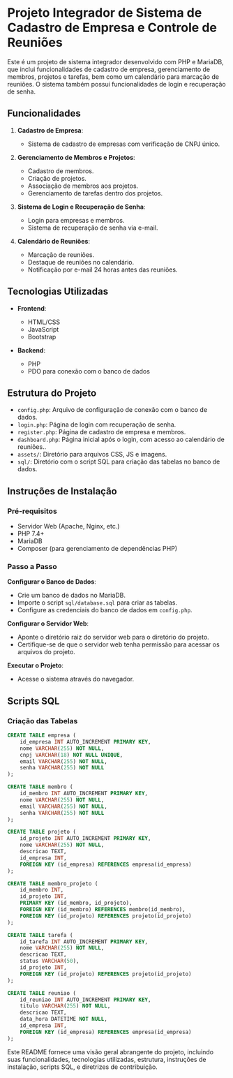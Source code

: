 # Projeto Integrador de Sistema de Cadastro de Empresa e Controle de Reuniões

Este é um projeto de sistema integrador desenvolvido com PHP e MariaDB, que inclui funcionalidades de cadastro de empresa, gerenciamento de membros, projetos e tarefas, bem como um calendário para marcação de reuniões. O sistema também possui funcionalidades de login e recuperação de senha.

## Funcionalidades

1. **Cadastro de Empresa**:
   - Sistema de cadastro de empresas com verificação de CNPJ único.

2. **Gerenciamento de Membros e Projetos**:
   - Cadastro de membros.
   - Criação de projetos.
   - Associação de membros aos projetos.
   - Gerenciamento de tarefas dentro dos projetos.

3. **Sistema de Login e Recuperação de Senha**:
   - Login para empresas e membros.
   - Sistema de recuperação de senha via e-mail.

4. **Calendário de Reuniões**:
   - Marcação de reuniões.
   - Destaque de reuniões no calendário.
   - Notificação por e-mail 24 horas antes das reuniões.

## Tecnologias Utilizadas

- **Frontend**:
  - HTML/CSS
  - JavaScript
  - Bootstrap

- **Backend**:
  - PHP
  - PDO para conexão com o banco de dados

## Estrutura do Projeto

- `config.php`: Arquivo de configuração de conexão com o banco de dados.
- `login.php`: Página de login com recuperação de senha.
- `register.php`: Página de cadastro de empresa e membros.
- `dashboard.php`: Página inicial após o login, com acesso ao calendário de reuniões..
- `assets/`: Diretório para arquivos CSS, JS e imagens.
- `sql/`: Diretório com o script SQL para criação das tabelas no banco de dados.

## Instruções de Instalação

### Pré-requisitos

- Servidor Web (Apache, Nginx, etc.)
- PHP 7.4+
- MariaDB
- Composer (para gerenciamento de dependências PHP)

### Passo a Passo

 **Configurar o Banco de Dados**:
   - Crie um banco de dados no MariaDB.
   - Importe o script `sql/database.sql` para criar as tabelas.
   - Configure as credenciais do banco de dados em `config.php`.

 **Configurar o Servidor Web**:
   - Aponte o diretório raiz do servidor web para o diretório do projeto.
   - Certifique-se de que o servidor web tenha permissão para acessar os arquivos do projeto.

 **Executar o Projeto**:
   - Acesse o sistema através do navegador.

## Scripts SQL

### Criação das Tabelas

```sql
CREATE TABLE empresa (
    id_empresa INT AUTO_INCREMENT PRIMARY KEY,
    nome VARCHAR(255) NOT NULL,
    cnpj VARCHAR(18) NOT NULL UNIQUE,
    email VARCHAR(255) NOT NULL,
    senha VARCHAR(255) NOT NULL
);

CREATE TABLE membro (
    id_membro INT AUTO_INCREMENT PRIMARY KEY,
    nome VARCHAR(255) NOT NULL,
    email VARCHAR(255) NOT NULL,
    senha VARCHAR(255) NOT NULL
);

CREATE TABLE projeto (
    id_projeto INT AUTO_INCREMENT PRIMARY KEY,
    nome VARCHAR(255) NOT NULL,
    descricao TEXT,
    id_empresa INT,
    FOREIGN KEY (id_empresa) REFERENCES empresa(id_empresa)
);

CREATE TABLE membro_projeto (
    id_membro INT,
    id_projeto INT,
    PRIMARY KEY (id_membro, id_projeto),
    FOREIGN KEY (id_membro) REFERENCES membro(id_membro),
    FOREIGN KEY (id_projeto) REFERENCES projeto(id_projeto)
);

CREATE TABLE tarefa (
    id_tarefa INT AUTO_INCREMENT PRIMARY KEY,
    nome VARCHAR(255) NOT NULL,
    descricao TEXT,
    status VARCHAR(50),
    id_projeto INT,
    FOREIGN KEY (id_projeto) REFERENCES projeto(id_projeto)
);

CREATE TABLE reuniao (
    id_reuniao INT AUTO_INCREMENT PRIMARY KEY,
    titulo VARCHAR(255) NOT NULL,
    descricao TEXT,
    data_hora DATETIME NOT NULL,
    id_empresa INT,
    FOREIGN KEY (id_empresa) REFERENCES empresa(id_empresa)
);
```

Este README fornece uma visão geral abrangente do projeto, incluindo suas funcionalidades, tecnologias utilizadas, estrutura, instruções de instalação, scripts SQL, e diretrizes de contribuição.
